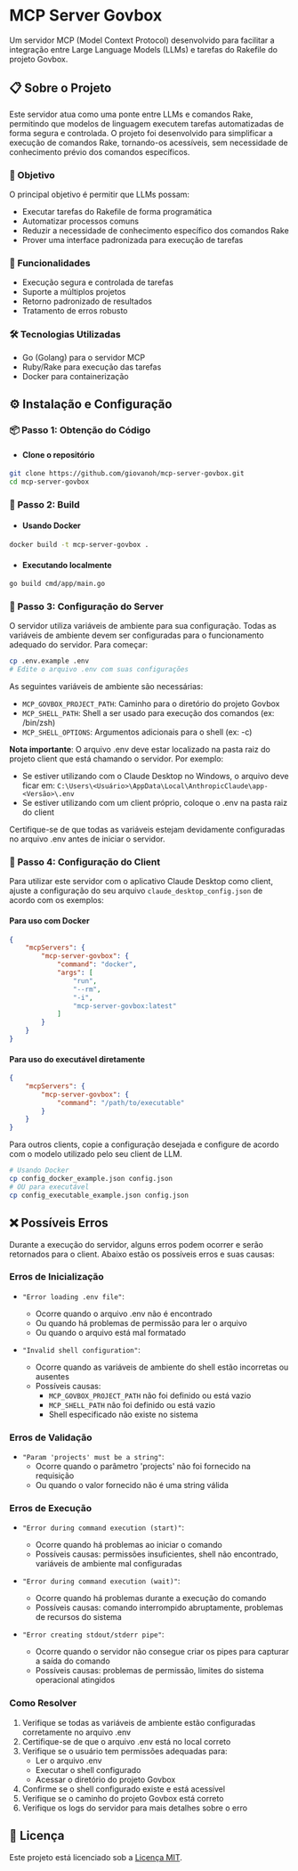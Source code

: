 # MCP Server Govbox

Um servidor MCP (Model Context Protocol) desenvolvido para facilitar a integração entre Large Language Models (LLMs) e tarefas do Rakefile do projeto Govbox.

## 📋 Sobre o Projeto

Este servidor atua como uma ponte entre LLMs e comandos Rake, permitindo que modelos de linguagem executem tarefas automatizadas de forma segura e controlada. O projeto foi desenvolvido para simplificar a execução de comandos Rake, tornando-os acessíveis, sem necessidade de conhecimento prévio dos comandos específicos.

### 🎯 Objetivo

O principal objetivo é permitir que LLMs possam:
- Executar tarefas do Rakefile de forma programática
- Automatizar processos comuns
- Reduzir a necessidade de conhecimento específico dos comandos Rake
- Prover uma interface padronizada para execução de tarefas

### 🚀 Funcionalidades

- Execução segura e controlada de tarefas
- Suporte a múltiplos projetos
- Retorno padronizado de resultados
- Tratamento de erros robusto

### 🛠️ Tecnologias Utilizadas

- Go (Golang) para o servidor MCP
- Ruby/Rake para execução das tarefas
- Docker para containerização

## ⚙️ Instalação e Configuração

### 📦 Passo 1: Obtenção do Código

- #### Clone o repositório
```bash
git clone https://github.com/giovanoh/mcp-server-govbox.git
cd mcp-server-govbox
```

### 🔨 Passo 2: Build

- #### Usando Docker
```bash
docker build -t mcp-server-govbox .
```

- #### Executando localmente
```bash
go build cmd/app/main.go
```

### 🔧 Passo 3: Configuração do Server

O servidor utiliza variáveis de ambiente para sua configuração. Todas as variáveis de ambiente devem ser configuradas para o funcionamento adequado do servidor. Para começar:

```bash
cp .env.example .env
# Edite o arquivo .env com suas configurações
```

As seguintes variáveis de ambiente são necessárias:

- `MCP_GOVBOX_PROJECT_PATH`: Caminho para o diretório do projeto Govbox
- `MCP_SHELL_PATH`: Shell a ser usado para execução dos comandos (ex: /bin/zsh)
- `MCP_SHELL_OPTIONS`: Argumentos adicionais para o shell (ex: -c)

**Nota importante**: O arquivo .env deve estar localizado na pasta raiz do projeto client que está chamando o servidor. Por exemplo:
- Se estiver utilizando com o Claude Desktop no Windows, o arquivo deve ficar em: `C:\Users\<Usuário>\AppData\Local\AnthropicClaude\app-<Versão>\.env`
- Se estiver utilizando com um client próprio, coloque o .env na pasta raiz do client

Certifique-se de que todas as variáveis estejam devidamente configuradas no arquivo .env antes de iniciar o servidor.

### 🔧 Passo 4: Configuração do Client

Para utilizar este servidor com o aplicativo Claude Desktop como client, ajuste a configuração do seu arquivo `claude_desktop_config.json` de acordo com os exemplos:

#### Para uso com Docker
```json
{
    "mcpServers": {
        "mcp-server-govbox": {
            "command": "docker",
            "args": [
                "run",
                "--rm",
                "-i",
                "mcp-server-govbox:latest"
            ]
        }
    }
}
```

#### Para uso do executável diretamente
```json
{
    "mcpServers": {
        "mcp-server-govbox": {
            "command": "/path/to/executable"
        }
    }
}
```

Para outros clients, copie a configuração desejada e configure de acordo com o modelo utilizado pelo seu client de LLM.

```bash
# Usando Docker
cp config_docker_example.json config.json
# OU para executável
cp config_executable_example.json config.json
```

## ❌ Possíveis Erros

Durante a execução do servidor, alguns erros podem ocorrer e serão retornados para o client. Abaixo estão os possíveis erros e suas causas:

### Erros de Inicialização
- `"Error loading .env file"`:
  - Ocorre quando o arquivo .env não é encontrado
  - Ou quando há problemas de permissão para ler o arquivo
  - Ou quando o arquivo está mal formatado

- `"Invalid shell configuration"`:
  - Ocorre quando as variáveis de ambiente do shell estão incorretas ou ausentes
  - Possíveis causas:
    - `MCP_GOVBOX_PROJECT_PATH` não foi definido ou está vazio
    - `MCP_SHELL_PATH` não foi definido ou está vazio
    - Shell especificado não existe no sistema

### Erros de Validação
- `"Param 'projects' must be a string"`: 
  - Ocorre quando o parâmetro 'projects' não foi fornecido na requisição
  - Ou quando o valor fornecido não é uma string válida

### Erros de Execução
- `"Error during command execution (start)"`:
  - Ocorre quando há problemas ao iniciar o comando
  - Possíveis causas: permissões insuficientes, shell não encontrado, variáveis de ambiente mal configuradas

- `"Error during command execution (wait)"`:
  - Ocorre quando há problemas durante a execução do comando
  - Possíveis causas: comando interrompido abruptamente, problemas de recursos do sistema

- `"Error creating stdout/stderr pipe"`:
  - Ocorre quando o servidor não consegue criar os pipes para capturar a saída do comando
  - Possíveis causas: problemas de permissão, limites do sistema operacional atingidos

### Como Resolver
1. Verifique se todas as variáveis de ambiente estão configuradas corretamente no arquivo .env
2. Certifique-se de que o arquivo .env está no local correto
3. Verifique se o usuário tem permissões adequadas para:
   - Ler o arquivo .env
   - Executar o shell configurado
   - Acessar o diretório do projeto Govbox
4. Confirme se o shell configurado existe e está acessível
5. Verifique se o caminho do projeto Govbox está correto
6. Verifique os logs do servidor para mais detalhes sobre o erro

## 📝 Licença

Este projeto está licenciado sob a [Licença MIT](LICENSE).
